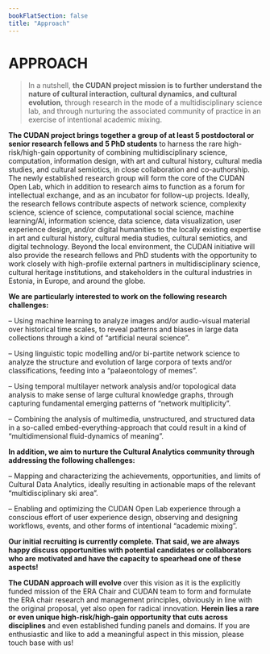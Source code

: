```yaml
---
bookFlatSection: false
title: "Approach"
---
```

APPROACH
==  

> In a nutshell, **the CUDAN project mission is to further understand the nature of cultural interaction, cultural dynamics, and cultural evolution,** through research in the mode of a multidisciplinary science lab, and through nurturing the associated community of practice in an exercise of intentional academic mixing.  

**The CUDAN project brings together a group of at least 5 postdoctoral or senior research fellows and 5 PhD students** to harness the rare high-risk/high-gain opportunity of combining multidisciplinary science, computation, information design, with art and cultural history, cultural media studies, and cultural semiotics, in close collaboration and co-authorship. The newly established research group will form the core of the CUDAN Open Lab, which in addition to research aims to function as a forum for intellectual exchange, and as an incubator for follow-up projects. Ideally, the research fellows contribute aspects of network science, complexity science, science of science, computational social science, machine learning/AI, information science, data science, data visualization, user experience design, and/or digital humanities to the locally existing expertise in art and cultural history, cultural media studies, cultural semiotics, and digital technology. Beyond the local environment, the CUDAN initiative will also provide the research fellows and PhD students with the opportunity to work closely with high-profile external partners in multidisciplinary science, cultural heritage institutions, and stakeholders in the cultural industries in Estonia, in Europe, and around the globe.

**We are particularly interested to work on the following research challenges:**

– Using machine learning to analyze images and/or audio-visual material over historical time scales, to reveal patterns and biases in large data collections through a kind of “artificial neural science”.

– Using linguistic topic modelling and/or bi-partite network science to analyze the structure and evolution of large corpora of texts and/or classifications, feeding into a “palaeontology of memes”.

– Using temporal multilayer network analysis and/or topological data analysis to make sense of large cultural knowledge graphs, through capturing fundamental emerging patterns of “network multiplicity”.

– Combining the analysis of multimedia, unstructured, and structured data in a so-called embed-everything-approach that could result in a kind of “multidimensional fluid-dynamics of meaning”.

**In addition, we aim to nurture the Cultural Analytics community through addressing the following challenges:**

– Mapping and characterizing the achievements, opportunities, and limits of Cultural Data Analytics, ideally resulting in actionable maps of the relevant “multidisciplinary ski area”.

– Enabling and optimizing the CUDAN Open Lab experience through a conscious effort of user experience design, observing and designing workflows, events, and other forms of intentional “academic mixing”.

**Our initial recruiting is currently complete. That said, we are always happy discuss opportunities with potential candidates or collaborators who are motivated and have the capacity to spearhead one of these aspects!**

**The CUDAN approach will evolve** over this vision as it is the explicitly funded mission of the ERA Chair and CUDAN team to form and formulate the ERA chair research and management principles, obviously in line with the original proposal, yet also open for radical innovation. **Herein lies a rare or even unique high-risk/high-gain opportunity that cuts across disciplines** and even established funding panels and domains. If you are enthusiastic and like to add a meaningful aspect in this mission, please touch base with us!
